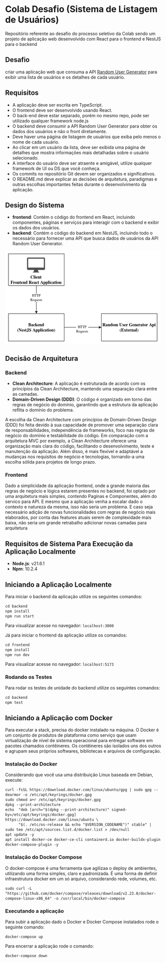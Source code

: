 # Colab Desafio (Sistema de Listagem de Usuários)
Repositório referente ao desafio do processo seletivo da Colab sendo um projeto de aplicação web desenvolvido com React para o frontend e NestJS para o backend

## Desafio
criar uma aplicação web que consuma a API [Random User Generator](https://randomuser.me/) para exibir uma lista de usuários e os detalhes de cada usuário.

## Requisitos
- A aplicação deve ser escrita em TypeScript.
- O frontend deve ser desenvolvido usando React.
- O back-end deve estar separado, porém no mesmo repo, pode ser utilizado qualquer framework node.js
- O backend deve consumir a API Random User Generator para obter os dados dos usuários e não o front diretamente.
- Deve haver uma página de listagem de usuários que exiba pelo menos o nome de cada usuário.
- Ao clicar em um usuário da lista, deve ser exibida uma página de detalhes que mostra informações mais detalhadas sobre o usuário selecionado.
- A interface do usuário deve ser atraente e amigável, utilize qualquer framework de UI ou DS que você conheça.
- Os commits no repositório Git devem ser organizados e significativos.
- O README.md deve explicar as decisões de arquitetura, paradigmas e outras escolhas importantes feitas durante o desenvolvimento da aplicação.

## Design do Sistema
- **frontend**: Contém o código do frontend em React, incluindo componentes, páginas e serviços para interagir com o backend e exibir os dados dos usuários.
- **backend**: Contém o código do backend em NestJS, incluindo todo o necessário para fornecer uma API que busca dados de usuários da API Random User Generator.

<img alt="System design diagram" title="System design diagram" src=".github/assets/System-design.png" />

## Decisão de Arquitetura

### Backend
- **Clean Architecture**: A aplicação é estruturada de acordo com os princípios da Clean Architecture, mantendo uma separação clara entre as camadas.
- **Domain-Driven Design (DDD)**: O código é organizado em torno das regras de negócio do domínio, garantindo que a estrutura da aplicação reflita o domínio do problema.

A escolha da Clean Architecture com princípios de Domain-Driven Design (DDD) foi feita devido à sua capacidade de promover uma separação clara de responsabilidades, independência de frameworks, foco nas regras de negócio do domínio e testabilidade do código. Em comparação com a arquitetura MVC por exemplo, a Clean Architecture oferece uma organização mais clara do código, facilitando o desenvolvimento, teste e manutenção da aplicação. Além disso, é mais flexível e adaptável a mudanças nos requisitos de negócio e tecnologias, tornando-a uma escolha sólida para projetos de longo prazo.

### Frontend
Dado a simplicidade da aplicação frontend, onde a grande maioria das regras de negócio e lógica estarem presentes no backend, foi optado por uma arquitetura mais simples, contendo Paginas e Componentes, além do servico para API. E mesmo que a aplicação venha a escalar dado o contexto e natureza da mesma, isso não seria um problema. E caso seja necessário adição de novas funcionalidades com regras de negócio mais elaborados, por conta das features atuais serem de complexidade mais baixa, não seria um grande retrabalho adicionar novas camadas para arquitetura

## Requisitos de Sistema Para Execução da Aplicação Localmente
- **Node.js**: v21.6.1
- **Npm**: 10.2.4

## Iniciando a Aplicação Localmente
Para iniciar o backend da aplicação utilize os seguintes comandos:
```
cd backend
npm install
npm run start
```
Para visualizar acesse no navegador: `localhost:3000`

Já para iniciar o frontend da aplicação utilize os comandos:
```
cd frontend
npm install
npm run dev
```
Para visualizar acesse no navegador: `localhost:5173`

### Rodando os Testes
Para rodar os testes de unidade do backend utilize os seguintes comandos:
```
cd backend
npm test
```

## Iniciando a Aplicação com Docker
Para executar a stack, precisa do docker instalado na máquina. O Docker é um conjunto de produtos de plataforma como serviço que usam virtualização de nível de sistema operacional para entregar software em pacotes chamados contêineres. Os contêineres são isolados uns dos outros e agrupam seus próprios softwares, bibliotecas e arquivos de configuração.

### Instalação do Docker
Considerando que você usa uma distribuição Linux baseada em Debian, execute:
```
curl -fsSL https://download.docker.com/linux/ubuntu/gpg | sudo gpg --dearmor -o /etc/apt/keyrings/docker.gpg
sudo chmod a+r /etc/apt/keyrings/docker.gpg
dpkg --print-architecture
echo  "deb [arch="$(dpkg --print-architecture)" signed-by=/etc/apt/keyrings/docker.gpg] https://download.docker.com/linux/ubuntu \
      "$(. /etc/os-release && echo "$VERSION_CODENAME")" stable" |   sudo tee /etc/apt/sources.list.d/docker.list > /dev/null
apt update -y
apt install docker-ce docker-ce-cli containerd.io docker-buildx-plugin docker-compose-plugin -y
```

### Instalação do Docker Compose
O docker-compose é uma ferramenta que agilizaa o deploy de ambientes, utilizando uma forma simples, claro e padronizada. É uma forma de definir infraestrutura docker em um só arquivo, considerando rede, volumes, etc.
```
sudo curl -L "https://github.com/docker/compose/releases/download/v2.23.0/docker-compose-linux-x86_64" -o /usr/local/bin/docker-compose
```

### Executando a aplicação
Para subir a aplicação dado o Docker e Docker Compose instalados rode o seguinte comando:
```
docker-compose up
```
Para encerrar a aplicação rode o comando:
```
docker-compose down
```

